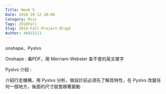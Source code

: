 ```yaml
---
Title: Week 5
Date: 2018-10-12 20:00
Category: Misc
Tags: 2018Fall
Slug: 2018-Fall-Project-Blog5
Author: 40423111
---
```


onshape、Pyslvs

<!-- PELICAN_END_SUMMARY -->

Onshape : 看PDF，用 Merriam-Webster 查不會的英文單字

Pyslvs 介紹 : 

介紹行走機構，用 Pyslvs 分析，做設計前必須先了解其特性，在 Pyslvs 改變任何一個地方，後面的尺寸就會跟著變動






